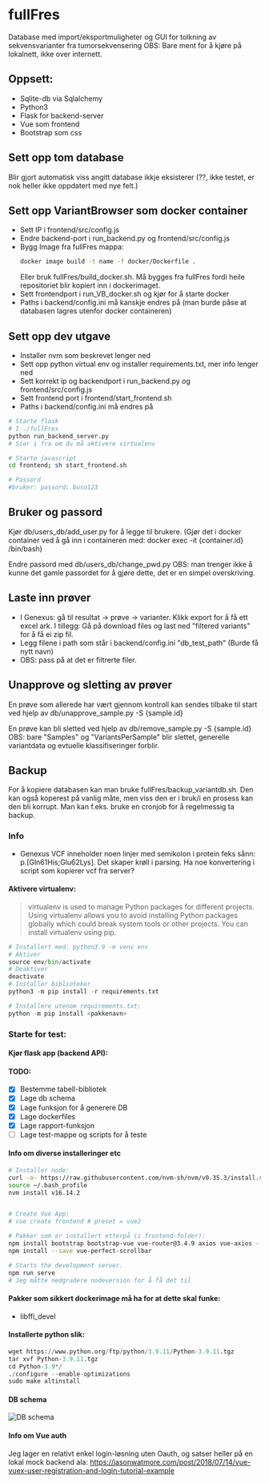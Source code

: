 # fullFres
Database med import/eksportmuligheter og GUI for tolkning av sekvensvarianter fra tumorsekvensering
OBS: Bare ment for å kjøre på lokalnett, ikke over internett.

## Oppsett:
* Sqlite-db via Sqlalchemy
* Python3 
* Flask for backend-server
* Vue som frontend
* Bootstrap som css

## Sett opp tom database
Blir gjort automatisk viss angitt database ikkje eksisterer (??, ikke testet, er nok heller ikke oppdatert med nye felt.)

## Sett opp VariantBrowser som docker container
- Sett IP i frontend/src/config.js
- Endre backend-port i run_backend.py og frontend/src/config.js
- Bygg Image fra fullFres mappa: 
  ```sh
  docker image build -t name -f docker/Dockerfile . 
  ```
  Eller bruk fullFres/build_docker.sh.
  Må bygges fra fullFres fordi heile repositoriet blir kopiert inn i dockerimaget. 
- Sett frontendport i run_VB_docker.sh og kjør for å starte docker
- Paths i backend/config.ini må kanskje endres på (man burde påse at databasen lagres utenfor docker containeren)

## Sett opp dev utgave
- Installer nvm som beskrevet lenger ned
- Sett opp python virtual env og installer requirements.txt, mer info lenger ned
- Sett korrekt ip og backendport i run_backend.py og frontend/src/config.js
- Sett frontend port i frontend/start_frontend.sh
- Paths i backend/config.ini må endres på 
  
```sh
# Starte flask 
# I ./fullFres
python run_backend_server.py 
# Sier i fra om du må aktivere virtualenv

# Starte javascript
cd frontend; sh start_frontend.sh 

# Passord 
#bruker: passord: buso123
```

## Bruker og passord
Kjør db/users_db/add_user.py for å legge til brukere.
(Gjør det i docker container ved å gå inn i containeren med: docker exec -it {container.id} /bin/bash)

Endre passord med db/users_db/change_pwd.py
OBS: man trenger ikke å kunne det gamle passordet for å gjøre dette, det er en simpel overskriving.

## Laste inn prøver
- I Genexus: gå til resultat -> prøve -> varianter. Klikk export for å få ett excel ark. I tillegg: Gå på download files og last ned "filtered variants" for å få ei zip fil. 
- Legg filene i path som står i backend/config.ini "db_test_path"  (Burde få nytt navn)
- OBS: pass på at det er filtrerte filer.

## Unapprove og sletting av prøver
En prøve som allerede har vært gjennom kontroll kan sendes tilbake til start ved hjelp av db/unapprove_sample.py -S {sample.id}

En prøve kan bli sletted ved hjelp av db/remove_sample.py -S {sample.id}
OBS: bare "Samples" og "VariantsPerSample" blir slettet, generelle variantdata og evtuelle klassifiseringer forblir. 

## Backup
For å kopiere databasen kan man bruke fullFres/backup_variantdb.sh.
Den kan også koperest på vanlig måte, men viss den er i bruk/i en prosess kan den bli korrupt.
Man kan f.eks. bruke en cronjob for å regelmessig ta backup.

### Info
* Genexus VCF inneholder noen linjer med semikolon i protein feks sånn: p.[Gln61His;Glu62Lys]. Det skaper krøll i parsing. Ha noe konvertering i script som kopierer vcf fra server?

#### Aktivere virtualenv:
> virtualenv is used to manage Python packages for different projects. Using virtualenv allows you to avoid installing Python packages globally which could break system tools or other projects. You can install virtualenv using pip.

```python
# Installert med: python3.9 -m venv env
# Aktiver
source env/bin/activate
# Deaktiver
deactivate
# Installer biblioteker
python3 -m pip install -r requirements.txt

# Installere utenom requirements.txt:
python -m pip install <pakkenavn>
```
### Starte for test:
#### Kjør flask app (backend API):


#### TODO:
- [x] Bestemme tabell-bibliotek
- [x] Lage db schema
- [x] Lage funksjon for å generere DB
- [x] Lage dockerfiles
- [x] Lage rapport-funksjon
- [ ] Lage test-mappe og scripts for å teste

#### Info om diverse installeringer etc
```sh
# Installer node:
curl -o- https://raw.githubusercontent.com/nvm-sh/nvm/v0.35.3/install.sh | bash
source ~/.bash_profile
nvm install v16.14.2


# Create Vue App:
# vue create frontend # preset = vue2

# Pakker som er installert etterpå (i frontend-folder):
npm install bootstrap bootstrap-vue vue-router@3.4.9 axios vue-axios --save
npm install --save vue-perfect-scrollbar

# Starts the development server.
npm run serve
# Jeg måtte nedgradere nodeversion for å få det til
```

#### Pakker som sikkert dockerimage må ha for at dette skal funke:
* libffi_devel

#### Installerte python slik:
```python
wget https://www.python.org/ftp/python/3.9.11/Python-3.9.11.tgz
tar xvf Python-3.9.11.tgz
cd Python-3.9*/
./configure --enable-optimizations
sudo make altinstall
```

#### DB schema
![DB schema](https://raw.githubusercontent.com/oyvindbusk/fullFres/main/db/DB%20schema.png)

#### Info om Vue auth
Jeg lager en relativt enkel login-løsning uten Oauth, og satser heller på en lokal mock backend ala: https://jasonwatmore.com/post/2018/07/14/vue-vuex-user-registration-and-login-tutorial-example

